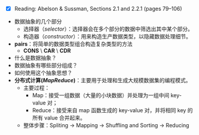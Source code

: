 - [x] Reading: Abelson & Sussman, Sections 2.1 and 2.2.1 (pages 79–106)

- 数据抽象的几个部分
	- 选择器（_selector_）：选择器会在多个部分的数据中筛选出其中某个部分。
	- 构造器（_constructor_）：用来构造生产数据类型，以隐藏数据处理细节。
- **pairs**：将简单的数据类型组合构造复杂类型的方法
	- **CONS** \ **CAR** \ **CDR**
- 什么是数据抽象？
- 数据抽象有哪些部分组成？
- 如何使用这个抽象思想？
- **分布式计算(_MapReduce_)**：主要用于处理和生成大规模数据集的编程模式。
	- 主要过程：
		- Map：接受一组数据（大量的小块数据）并处理为一组中间 key-value 对；
		- Reduce：接受来自 map 函数生成的 key-value 对，并将相同 key 的所有 value 合并起来。
	- 整体步骤：Spliting -> Mapping -> Shuffling and Sorting -> Reducing